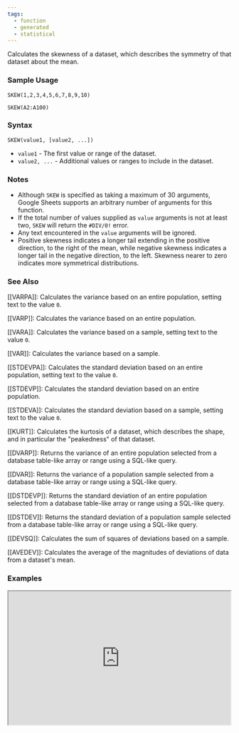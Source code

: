 ```yaml
---
tags:
  - function
  - generated
  - statistical
---
```


Calculates the skewness of a dataset, which describes the symmetry of that dataset about the mean.

### Sample Usage

`SKEW(1,2,3,4,5,6,7,8,9,10)`

`SKEW(A2:A100)`

### Syntax

`SKEW(value1, [value2, ...])`

* `value1` - The first value or range of the dataset.
* `value2, ...` - Additional values or ranges to include in the dataset.

### Notes

* Although `SKEW` is specified as taking a maximum of 30 arguments, Google Sheets supports an arbitrary number of arguments for this function.
* If the total number of values supplied as `value` arguments is not at least two, `SKEW` will return the `#DIV/0!` error.
* Any text encountered in the `value` arguments will be ignored.
* Positive skewness indicates a longer tail extending in the positive direction, to the right of the mean, while negative skewness indicates a longer tail in the negative direction, to the left. Skewness nearer to zero indicates more symmetrical distributions.

### See Also

[[VARPA]]: Calculates the variance based on an entire population, setting text to the value `0`.

[[VARP]]: Calculates the variance based on an entire population.

[[VARA]]: Calculates the variance based on a sample, setting text to the value `0`.

[[VAR]]: Calculates the variance based on a sample.

[[STDEVPA]]: Calculates the standard deviation based on an entire population, setting text to the value `0`.

[[STDEVP]]: Calculates the standard deviation based on an entire population.

[[STDEVA]]: Calculates the standard deviation based on a sample, setting text to the value `0`.

[[KURT]]: Calculates the kurtosis of a dataset, which describes the shape, and in particular the "peakedness" of that dataset.

[[DVARP]]: Returns the variance of an entire population selected from a database table-like array or range using a SQL-like query.

[[DVAR]]: Returns the variance of a population sample selected from a database table-like array or range using a SQL-like query.

[[DSTDEVP]]: Returns the standard deviation of an entire population selected from a database table-like array or range using a SQL-like query.

[[DSTDEV]]: Returns the standard deviation of a population sample selected from a database table-like array or range using a SQL-like query.

[[DEVSQ]]: Calculates the sum of squares of deviations based on a sample.

[[AVEDEV]]: Calculates the average of the magnitudes of deviations of data from a dataset's mean.

### Examples

<iframe height="300" src="https://docs.google.com/spreadsheet/pub?key=0As3tAuweYU9QdDd2ZFBOTU93Qk5uWVJfb1BuLTRaMVE&amp;output=html" width="500"></iframe>